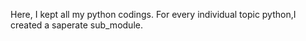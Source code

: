 Here, I kept all my python codings.
For every individual topic python,I created a saperate sub_module.
